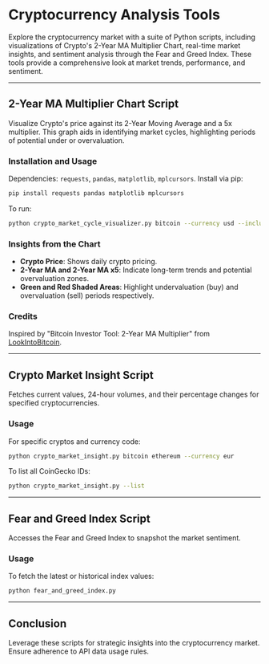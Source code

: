 # Cryptocurrency Analysis Tools

Explore the cryptocurrency market with a suite of Python scripts, including visualizations of Crypto's 2-Year MA Multiplier Chart, real-time market insights, and sentiment analysis through the Fear and Greed Index. These tools provide a comprehensive look at market trends, performance, and sentiment.

---

## 2-Year MA Multiplier Chart Script

Visualize Crypto's price against its 2-Year Moving Average and a 5x multiplier. This graph aids in identifying market cycles, highlighting periods of potential under or overvaluation.

### Installation and Usage

Dependencies: `requests`, `pandas`, `matplotlib`, `mplcursors`. Install via pip:

```bash
pip install requests pandas matplotlib mplcursors
```

To run:

```bash
python crypto_market_cycle_visualizer.py bitcoin --currency usd --include_halvings --from_date "2018-01-01" --to_date "2024-03-05"
```

### Insights from the Chart

- **Crypto Price**: Shows daily crypto pricing.
- **2-Year MA and 2-Year MA x5**: Indicate long-term trends and potential overvaluation zones.
- **Green and Red Shaded Areas**: Highlight undervaluation (buy) and overvaluation (sell) periods respectively.

### Credits

Inspired by "Bitcoin Investor Tool: 2-Year MA Multiplier" from [LookIntoBitcoin](https://www.lookintobitcoin.com/charts/bitcoin-investor-tool/).

---

## Crypto Market Insight Script

Fetches current values, 24-hour volumes, and their percentage changes for specified cryptocurrencies.

### Usage

For specific cryptos and currency code:

```bash
python crypto_market_insight.py bitcoin ethereum --currency eur
```

To list all CoinGecko IDs:

```bash
python crypto_market_insight.py --list
```

---

## Fear and Greed Index Script

Accesses the Fear and Greed Index to snapshot the market sentiment.

### Usage

To fetch the latest or historical index values:

```bash
python fear_and_greed_index.py
```

---

## Conclusion

Leverage these scripts for strategic insights into the cryptocurrency market. Ensure adherence to API data usage rules.